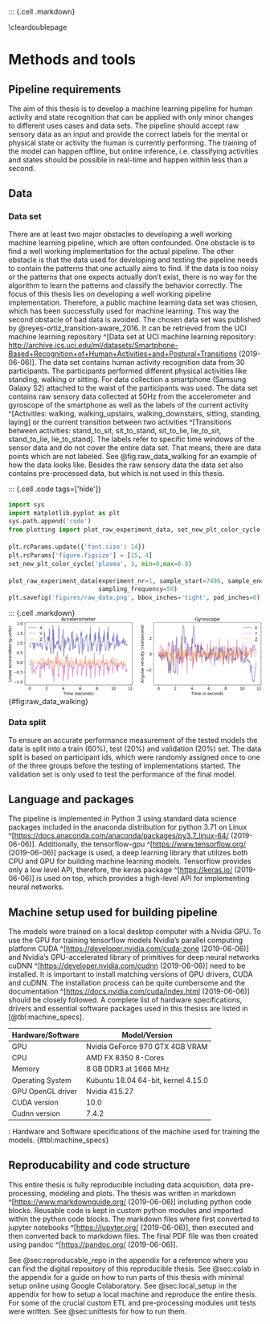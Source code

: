 ::: {.cell .markdown}


\cleardoublepage

# Methods and tools

## Pipeline requirements

The aim of this thesis is to develop a machine learning pipeline for human activity and state recognition that can be applied with only minor changes to different uses cases and data sets. The pipeline should accept raw sensory data as an input and provide the correct labels for the mental or physical state or activity the human is currently performing. The training of the model can happen offline, but online inference, i.e. classifying activities and states should be possible in real-time and happen within less than a second.

## Data
### Data set
There are at least two major obstacles to developing a well working machine learning pipeline, which are often confounded. One obstacle is to find a well working implementation for the actual pipeline. The other obstacle is that the data used for developing and testing the pipeline needs to contain the patterns that one actually aims to find. If the data is too noisy or the patterns that one expects actually don’t exist, there is no way for the algorithm to learn the patterns and classify the behavior correctly. The focus of this thesis lies on developing a well working pipeline implementation. Therefore, a public machine learning data set was chosen, which has been successfully used for machine learning. This way the second obstacle of bad data is avoided. The chosen data set was published by @reyes-ortiz_transition-aware_2016. It can be retrieved from the UCI machine learning repository ^[Data set at UCI machine learning repository: http://archive.ics.uci.edu/ml/datasets/Smartphone-Based+Recognition+of+Human+Activities+and+Postural+Transitions (2019-06-06)]. The data set contains human activity recognition data from 30 participants. The participants performed different physical activities like standing, walking or sitting. For data collection a smartphone (Samsung Galaxy S2) attached to the waist of the participants was used. The data set contains raw sensory data collected at 50Hz from the accelerometer and gyroscope of the smartphone as well as the labels of the current activity ^[Activities: walking, walking_upstairs, walking_downstairs, sitting, standing, laying] or the current transition between two activities ^[Transitions between activities: stand_to_sit, sit_to_stand, sit_to_lie, lie_to_sit, stand_to_lie, lie_to_stand]. The labels refer to specific time windows of the sensor data and do not cover the entire data set. That means, there are data points which are not labeled. See @fig:raw_data_walking for an example of how the data looks like. Besides the raw sensory data the data set also contains pre-processed data, but which is not used in this thesis.

::: {.cell .code tags=['hide']}
```python
import sys
import matplotlib.pyplot as plt
sys.path.append('code')
from plotting import plot_raw_experiment_data, set_new_plt_color_cycle

plt.rcParams.update({'font.size': 14})
plt.rcParams['figure.figsize'] = [15, 4]
set_new_plt_color_cycle('plasma', 3, min=0,max=0.8)

plot_raw_experiment_data(experiment_nr=1, sample_start=7496, sample_end=8078,
                         sampling_frequency=50)
plt.savefig('figures/raw_data.png', bbox_inches='tight', pad_inches=0)

```
::: {.cell .markdown}
![Raw sensory data of gyroscope and accelerometer while walking collected at 50Hz.](figures/raw_data.png){#fig:raw_data_walking}

### Data split

To ensure an accurate performance measurement of the tested models the data is split into a train (60%), test (20%) and validation (20%) set. The data split is based on participant ids, which were randomly assigned once to one of the three groups before the testing of implementations started. The validation set is only used to test the performance of the final model.

## Language and packages

The pipeline is implemented in Python 3 using standard data science packages included in the anaconda distribution for python 3.71 on Linux ^[https://docs.anaconda.com/anaconda/packages/py3.7_linux-64/ (2019-06-06)]. Additionally, the tensorflow-gpu ^[https://www.tensorflow.org/ (2019-06-06)] package is used, a deep learning library that utilizes both CPU and GPU for building machine learning models. Tensorflow provides only a low level API, therefore, the keras package ^[https://keras.io/ (2019-06-06)] is used on top, which provides a high-level API for implementing neural networks.

## Machine setup used for building pipeline

The models were trained on a local desktop computer with a Nvidia GPU. To use the GPU for training tensorflow models Nvidia’s parallel computing platform CUDA ^[https://developer.nvidia.com/cuda-zone (2019-06-06)] and Nvidia’s GPU-accelerated library of primitives for deep neural networks cuDNN ^[https://developer.nvidia.com/cudnn (2019-06-06)] need to be installed. It is important to install matching versions of GPU drivers, CUDA and cuDNN. The installation process can be quite cumbersome and the documentation ^[https://docs.nvidia.com/cuda/index.html (2019-06-06)] should be closely followed. A complete list of hardware specifications, drivers and essential software packages used in this thesiss are listed in [@tbl:machine_specs].

Hardware/Software | Model/Version
--- | ---
GPU | Nvidia GeForce 970 GTX 4GB VRAM
CPU| AMD FX 8350 8-Cores
Memory| 8 GB DDR3 at 1666 MHz
Operating System| Kubuntu 18.04 64-bit, kernel 4.15.0
GPU OpenGL driver| Nvidia 415.27
CUDA version| 10.0
Cudnn version| 7.4.2

: Hardware and Software specifications of the machine used for training the models. {#tbl:machine_specs}


## Reproducability and code structure

This entire thesis is fully reproducible including data acquisition, data pre-processing, modeling and plots. The thesis was written in markdown ^[https://www.markdownguide.org/ (2019-06-06)] including python code blocks. Reusable code is kept in custom python modules and imported within the python code blocks. The markdown files where first converted to jupyter notebooks ^[https://jupyter.org/ (2019-06-06)], then executed and then converted back to markdown files. The final PDF file was then created using pandoc ^[https://pandoc.org/ (2019-06-06)].

See @sec:reproducable_repo in the appendix for a reference where you can find the digital repository of this reproducible thesis. See @sec:colab in the appendix for a guide on how to run parts of this thesis with minimal setup online using Google Colaboratory. See @sec:local_setup in the appendix for how to setup a local machine and reproduce the entire thesis. For some of the crucial custom ETL and pre-processing modules unit tests were written. See @sec:unittests for how to run them.
